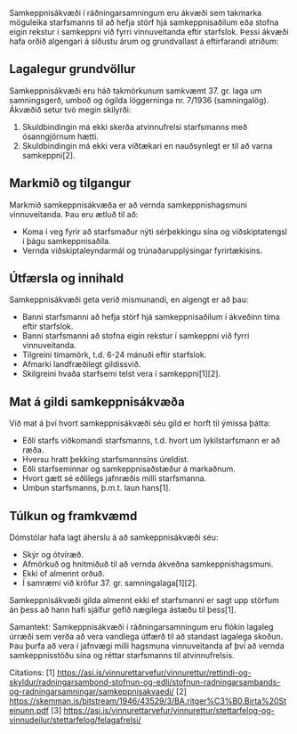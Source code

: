 Samkeppnisákvæði í ráðningarsamningum eru ákvæði sem takmarka möguleika starfsmanns til að hefja störf hjá samkeppnisaðilum eða stofna eigin rekstur í samkeppni við fyrri vinnuveitanda eftir starfslok. Þessi ákvæði hafa orðið algengari á síðustu árum og grundvallast á eftirfarandi atriðum:

## Lagalegur grundvöllur

Samkeppnisákvæði eru háð takmörkunum samkvæmt 37. gr. laga um samningsgerð, umboð og ógilda löggerninga nr. 7/1936 (samningalög). Ákvæðið setur tvö megin skilyrði:

1. Skuldbindingin má ekki skerða atvinnufrelsi starfsmanns með ósanngjörnum hætti.
2. Skuldbindingin má ekki vera víðtækari en nauðsynlegt er til að varna samkeppni[2].

## Markmið og tilgangur

Markmið samkeppnisákvæða er að vernda samkeppnishagsmuni vinnuveitanda. Þau eru ætluð til að:

- Koma í veg fyrir að starfsmaður nýti sérþekkingu sína og viðskiptatengsl í þágu samkeppnisaðila.
- Vernda viðskiptaleyndarmál og trúnaðarupplýsingar fyrirtækisins.

## Útfærsla og innihald

Samkeppnisákvæði geta verið mismunandi, en algengt er að þau:

- Banni starfsmanni að hefja störf hjá samkeppnisaðilum í ákveðinn tíma eftir starfslok.
- Banni starfsmanni að stofna eigin rekstur í samkeppni við fyrri vinnuveitanda.
- Tilgreini tímamörk, t.d. 6-24 mánuði eftir starfslok.
- Afmarki landfræðilegt gildissvið.
- Skilgreini hvaða starfsemi telst vera í samkeppni[1][2].

## Mat á gildi samkeppnisákvæða

Við mat á því hvort samkeppnisákvæði séu gild er horft til ýmissa þátta:

- Eðli starfs viðkomandi starfsmanns, t.d. hvort um lykilstarfsmann er að ræða.
- Hversu hratt þekking starfsmannsins úreldist.
- Eðli starfseminnar og samkeppnisaðstæður á markaðnum.
- Hvort gætt sé eðlilegs jafnræðis milli starfsmanna.
- Umbun starfsmanns, þ.m.t. laun hans[1].

## Túlkun og framkvæmd

Dómstólar hafa lagt áherslu á að samkeppnisákvæði séu:

- Skýr og ótvíræð.
- Afmörkuð og hnitmiðuð til að vernda ákveðna samkeppnishagsmuni.
- Ekki of almennt orðuð.
- Í samræmi við kröfur 37. gr. samningalaga[1][2].

Samkeppnisákvæði gilda almennt ekki ef starfsmanni er sagt upp störfum án þess að hann hafi sjálfur gefið nægilega ástæðu til þess[1].

Samantekt: Samkeppnisákvæði í ráðningarsamningum eru flókin lagaleg úrræði sem verða að vera vandlega útfærð til að standast lagalega skoðun. Þau þurfa að vera í jafnvægi milli hagsmuna vinnuveitanda af því að vernda samkeppnisstöðu sína og réttar starfsmanns til atvinnufrelsis.

Citations:
[1] https://asi.is/vinnurettarvefur/vinnurettur/rettindi-og-skyldur/radningarsambond-stofnun-og-edli/stofnun-radningarsambands-og-radningarsamningar/samkeppnisakvaedi/
[2] https://skemman.is/bitstream/1946/43529/3/BA.ritger%C3%B0.Birta%20Steinunn.pdf
[3] https://asi.is/vinnurettarvefur/vinnurettur/stettarfelog-og-vinnudeilur/stettarfelog/felagafrelsi/